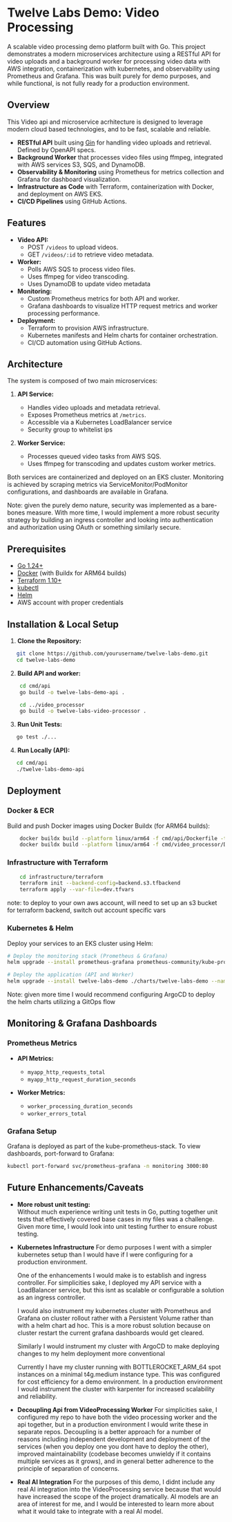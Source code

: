# Twelve Labs Demo: Video Processing

A scalable video processing demo platform built with Go. This project demonstrates a modern microservices architecture using a RESTful API for video uploads and a background worker for processing video data with AWS integration, containerization with kubernetes, and observability using Prometheus and Grafana. This was built purely for demo purposes, and while functional, is not fully ready for a production environment.

## Overview

This Video api and microservice acrhitecture is designed to leverage modern cloud based technologies, and to be fast, scalable and reliable.

-   **RESTful API** built using [Gin](https://github.com/gin-gonic/gin) for handling video uploads and retrieval. Defined by OpenAPI specs.
-   **Background Worker** that processes video files using ffmpeg, integrated with AWS services S3, SQS, and DynamoDB.
-   **Observability & Monitoring** using Prometheus for metrics collection and Grafana for dashboard visualization.
-   **Infrastructure as Code** with Terraform, containerization with Docker, and deployment on AWS EKS.
-   **CI/CD Pipelines** using GitHub Actions.

## Features

-   **Video API:**
    -   POST `/videos` to upload videos.
    -   GET `/videos/:id` to retrieve video metadata.
-   **Worker:**
    -   Polls AWS SQS to process video files.
    -   Uses ffmpeg for video transcoding.
    -   Uses DynamoDB to update video metadata
-   **Monitoring:**
    -   Custom Prometheus metrics for both API and worker.
    -   Grafana dashboards to visualize HTTP request metrics and worker processing performance.
-   **Deployment:**
    -   Terraform to provision AWS infrastructure.
    -   Kubernetes manifests and Helm charts for container orchestration.
    -   CI/CD automation using GitHub Actions.

## Architecture

The system is composed of two main microservices:

1. **API Service:**

    - Handles video uploads and metadata retrieval.
    - Exposes Prometheus metrics at `/metrics`.
    - Accessible via a Kubernetes LoadBalancer service
    - Security group to whitelist ips

2. **Worker Service:**
    - Processes queued video tasks from AWS SQS.
    - Uses ffmpeg for transcoding and updates custom worker metrics.

Both services are containerized and deployed on an EKS cluster. Monitoring is achieved by scraping metrics via ServiceMonitor/PodMonitor configurations, and dashboards are available in Grafana.

Note: given the purely demo nature, security was implemented as a bare-bones measure. With more time, I would implement a more robust security strategy by building an ingress controller and looking into authentication and authorization using OAuth or something similarly secure.

## Prerequisites

-   [Go 1.24+](https://golang.org/)
-   [Docker](https://www.docker.com/) (with Buildx for ARM64 builds)
-   [Terraform 1.10+](https://www.terraform.io/)
-   [kubectl](https://kubernetes.io/docs/tasks/tools/)
-   [Helm](https://helm.sh/)
-   AWS account with proper credentials

## Installation & Local Setup

1. **Clone the Repository:**

```bash
   git clone https://github.com/yourusername/twelve-labs-demo.git
   cd twelve-labs-demo
```

2. **Build API and worker:**

```bash
    cd cmd/api
    go build -o twelve-labs-demo-api .

    cd ../video_processor
    go build -o twelve-labs-video-processor .
```

3. **Run Unit Tests:**

```bash
   go test ./...
```

4. **Run Locally (API):**

```bash
   cd cmd/api
   ./twelve-labs-demo-api
```

## Deployment

### Docker & ECR

Build and push Docker images using Docker Buildx (for ARM64 builds):

```bash
    docker buildx build --platform linux/arm64 -f cmd/api/Dockerfile -t <your-ecr-repo>/twelve-labs/api:latest --push .
    docker buildx build --platform linux/arm64 -f cmd/video_processor/Dockerfile -t <your-ecr-repo>/twelve-labs/video-processor:latest --push .
```

### Infrastructure with Terraform

```bash
    cd infrastructure/terraform
    terraform init --backend-config=backend.s3.tfbackend
    terraform apply --var-file=dev.tfvars
```

note: to deploy to your own aws account, will need to set up an s3 bucket for terraform backend, switch out account specific vars

### Kubernetes & Helm

Deploy your services to an EKS cluster using Helm:

```bash
# Deploy the monitoring stack (Prometheus & Grafana)
helm upgrade --install prometheus-grafana prometheus-community/kube-prometheus-stack --namespace monitoring

# Deploy the application (API and Worker)
helm upgrade --install twelve-labs-demo ./charts/twelve-labs-demo --namespace default
```

Note: given more time I would recommend configuring ArgoCD to deploy the helm charts utilizing a GitOps flow

## Monitoring & Grafana Dashboards

### Prometheus Metrics

-   **API Metrics:**

    -   `myapp_http_requests_total`
    -   `myapp_http_request_duration_seconds`

-   **Worker Metrics:**
    -   `worker_processing_duration_seconds`
    -   `worker_errors_total`

### Grafana Setup

Grafana is deployed as part of the kube-prometheus-stack. To view dashboards, port-forward to Grafana:

```bash
kubectl port-forward svc/prometheus-grafana -n monitoring 3000:80
```

## Future Enhancements/Caveats

-   **More robust unit testing:**  
    Without much experience writing unit tests in Go, putting together unit tests that effectively covered base cases in my files was a challenge. Given more time, I would look into unit testing further to ensure robust testing.

-   **Kubernetes Infrastructure**
    For demo purposes I went with a simpler kubernetes setup than I would have if I were configuring for a production environment.

    One of the enhancements I would make is to establish and ingress controller. For simplicities sake, I deployed my API service with a LoadBalancer service, but this isnt as scalable or configurable a solution as an ingress controller.

    I would also instrument my kubernetes cluster with Prometheus and Grafana on cluster rollout rather with a Persistent Volume rather than with a helm chart ad hoc. This is a more robust solution because on cluster restart the current grafana dashboards would get cleared.

    Similarly I would instrument my cluster with ArgoCD to make deploying changes to my helm deployment more conventional

    Currently I have my cluster running with BOTTLEROCKET_ARM_64 spot instances on a minimal t4g.medium instance type. This was configured for cost efficiency for a demo environment. In a production environment I would instrument the cluster with karpenter for increased scalability and reliability.

-   **Decoupling Api from VideoProcessing Worker**
    For simplicities sake, I configured my repo to have both the video processing worker and the api together, but in a production environment I would write these in separate repos. Decoupling is a better approach for a number of reasons including independent development and deployment of the services (when you deploy one you dont have to deploy the other), improved maintainability (codebase becomes unwieldy if it contains multiple services as it grows), and in general better adherence to the principle of separation of concerns.

-   **Real AI Integration**
    For the purposes of this demo, I didnt include any real AI integration into the VideoProcessing service because that would have increased the scope of the project dramatically. AI models are an area of interest for me, and I would be interested to learn more about what it would take to integrate with a real AI model.
